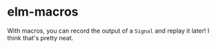 elm-macros
==========

With macros, you can record the output of a `Signal` and
replay it later! I think that's pretty neat.
